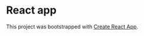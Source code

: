 # React app

This project was bootstrapped with [Create React App](https://github.com/facebook/create-react-app).

